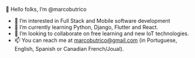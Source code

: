 <!---
marcobutrico/marcobutrico is a ✨ special ✨ repository because its `README.md` (this file) appears on your GitHub profile.
You can click the Preview link to take a look at your changes.
--->
👋 Hello folks, I’m @marcobutrico
- 👀 I’m interested in Full Stack and Mobile software development
- 🌱 I’m currently learning Python, Django, Flutter and React.
- 💞️ I’m looking to collaborate on free learning and new IoT technologies.
- 📫 You can reach me at marcobutrico@gmail.com (in Portuguese, English, Spanish or Canadian French/Joual).
